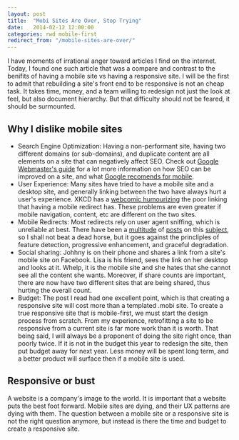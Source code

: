 ```yaml
---
layout: post
title:  "Mobi Sites Are Over, Stop Trying"
date:   2014-02-12 12:00:00
categories: rwd mobile-first
redirect_from: "/mobile-sites-are-over/"
---
```


I have moments of irrational anger toward articles I find on the internet. Today, I found one such article that was a compare and contrast to the benifits of having a mobile site vs having a responsive site. I will be the first to admit that rebuilding a site's front end to be responsive is not an cheap task. It takes time, money, and a team willing to redesign not just the look at feel, but also document hierarchy. But that difficulty should not be feared, it should be surmounted.

<!--more-->

## Why I dislike mobile sites

* Search Engine Optimization: Having a non-performant site, having two different domains (or sub-domains), and duplicate content are all elements on a site that can negatively affect SEO. Check out [Google Webmaster's guide](https://developers.google.com/webmasters/googleforwebmasters/) for a lot more information on how SEO can be improved on a site, and what [Google recomends for mobile](https://developers.google.com/webmasters/smartphone-sites/details).
* User Experience: Many sites have tried to have a mobile site and a desktop site, and generally linking between the two have always hurt a user's experience. XKCD has a [webcomic humourizing](http://xkcd.com/869/) the poor linking that having a mobile redirect has. These problems are even greater if mobile navigation, content, etc are different on the two sites.
* Mobile Redirects: Most redirects rely on user agent sniffing, which is unreliable at best. There have been a [multitude](http://www.sitepoint.com/why-browser-sniffing-stinks/) of [posts](http://farukat.es/journal/2011/02/499-lest-we-forget-or-how-i-learned-whats-so-bad-about-browser-sniffing) on this [subject](https://developer.mozilla.org/en-US/docs/Browser_detection_using_the_user_agent), so I shall not beat a dead horse, but it goes against the princliples of feature detection, progressive enhancement, and graceful degradation.
* Social sharing: Johhny is on their phone and shares a link from a site's mobile site on Facebook. Lisa is his friend, sees the link on her desktop and looks at it. Whelp, it is the mobile site and she hates that she cannot see all the content she wants. Moreover, if  share counts are important, there are now have two different sites that are being shared, thus hurting the overall count.
* Budget: The post I read had one excellent point, which is that creating a responsive site will cost more than a templated .mobi site. To create a true responsive site that is mobile-first, we must start the design process from scratch. From my experience, retrofitting a site to be responsive from a current site is far more work than it is worth. That being said, I will always be a proponent of doing the site right once, than poorly twice. If it is not in the budget this year to redesign the site, then put budget away for next year. Less money will be spent long term, and a better product will surface then if a mobile site is used.

## Responsive or bust

A website is a company's image to the world. It is important that a website puts the best foot forward. Mobile sites are dying, and their UX patterns are dying with them. The question between a mobile site or a responsive site is not the right question anymore, but instead is there the time and budget to create a responsive site.
